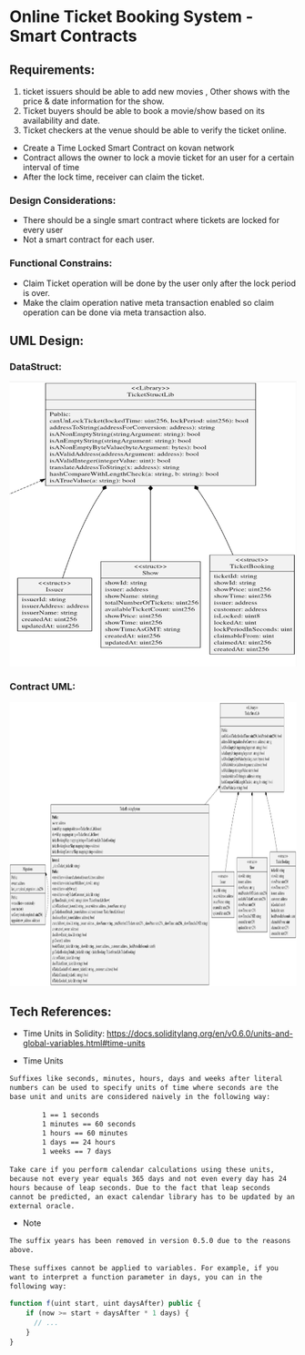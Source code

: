 # Online Ticket Booking System -Smart Contracts

## Requirements:

1. ticket issuers should be able to add new movies , Other shows with the price & date information for the show.
2. Ticket buyers should be able to book a movie/show based on its availability and date.
3. Ticket checkers at the venue should be able to verify the ticket online.

- Create a Time Locked Smart Contract on kovan network
- Contract allows the owner to lock a movie ticket for an user for a certain interval of time
- After the lock time, receiver can claim the ticket.

### Design Considerations:

- There should be a single smart contract where tickets are locked for every user
- Not a smart contract for each user.

### Functional Constrains:
- Claim Ticket operation will be done by the user only after the lock period is over.
- Make the claim operation native meta transaction enabled so claim operation can be done via meta transaction also.


## UML Design:

### DataStruct:

<img src="images/SmartContract_TicketBooking_DataStruct_UML.png" width="1000" height="500">

### Contract UML:

<img src="images/SmartContract_TicketBooking_UML.png" width="1000" height="500">


## Tech References:

- Time Units in Solidity: https://docs.soliditylang.org/en/v0.6.0/units-and-global-variables.html#time-units

- Time Units

```
Suffixes like seconds, minutes, hours, days and weeks after literal numbers can be used to specify units of time where seconds are the base unit and units are considered naively in the following way:

        1 == 1 seconds
        1 minutes == 60 seconds
        1 hours == 60 minutes
        1 days == 24 hours
        1 weeks == 7 days

Take care if you perform calendar calculations using these units, because not every year equals 365 days and not even every day has 24 hours because of leap seconds. Due to the fact that leap seconds cannot be predicted, an exact calendar library has to be updated by an external oracle.
```

- Note

```
The suffix years has been removed in version 0.5.0 due to the reasons above.

These suffixes cannot be applied to variables. For example, if you want to interpret a function parameter in days, you can in the following way:
```

```js
function f(uint start, uint daysAfter) public {
    if (now >= start + daysAfter * 1 days) {
      // ...
    }
}
```
